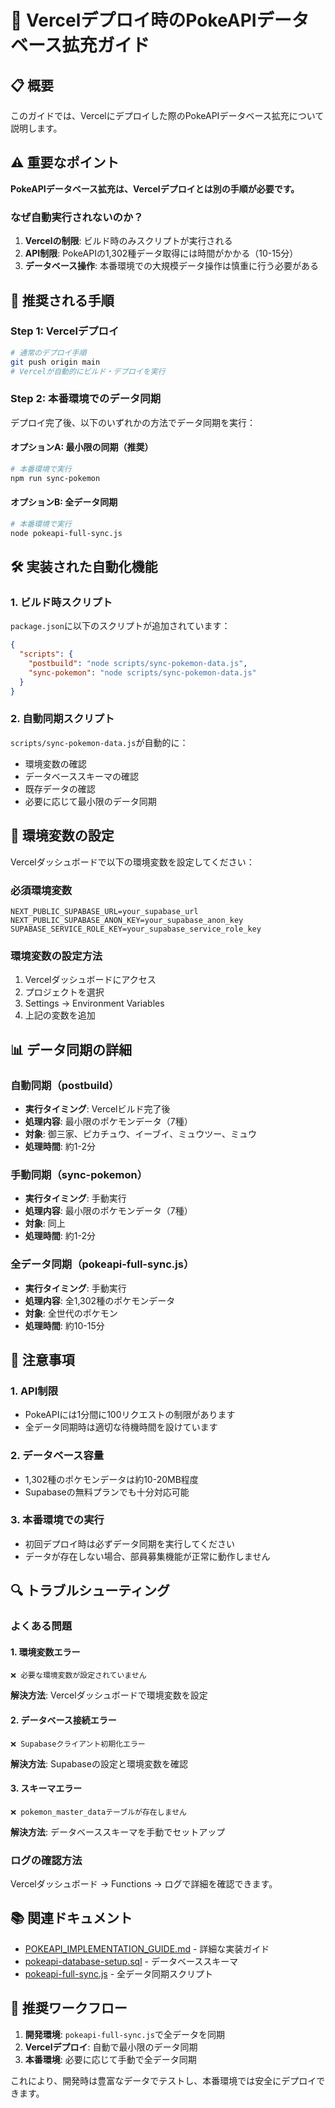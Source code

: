 # 🚀 Vercelデプロイ時のPokeAPIデータベース拡充ガイド

## 📋 概要

このガイドでは、Vercelにデプロイした際のPokeAPIデータベース拡充について説明します。

## ⚠️ 重要なポイント

**PokeAPIデータベース拡充は、Vercelデプロイとは別の手順が必要です。**

### なぜ自動実行されないのか？

1. **Vercelの制限**: ビルド時のみスクリプトが実行される
2. **API制限**: PokeAPIの1,302種データ取得には時間がかかる（10-15分）
3. **データベース操作**: 本番環境での大規模データ操作は慎重に行う必要がある

## 🔄 推奨される手順

### Step 1: Vercelデプロイ
```bash
# 通常のデプロイ手順
git push origin main
# Vercelが自動的にビルド・デプロイを実行
```

### Step 2: 本番環境でのデータ同期
デプロイ完了後、以下のいずれかの方法でデータ同期を実行：

#### オプションA: 最小限の同期（推奨）
```bash
# 本番環境で実行
npm run sync-pokemon
```

#### オプションB: 全データ同期
```bash
# 本番環境で実行
node pokeapi-full-sync.js
```

## 🛠️ 実装された自動化機能

### 1. ビルド時スクリプト
`package.json`に以下のスクリプトが追加されています：

```json
{
  "scripts": {
    "postbuild": "node scripts/sync-pokemon-data.js",
    "sync-pokemon": "node scripts/sync-pokemon-data.js"
  }
}
```

### 2. 自動同期スクリプト
`scripts/sync-pokemon-data.js`が自動的に：
- 環境変数の確認
- データベーススキーマの確認
- 既存データの確認
- 必要に応じて最小限のデータ同期

## 🔧 環境変数の設定

Vercelダッシュボードで以下の環境変数を設定してください：

### 必須環境変数
```
NEXT_PUBLIC_SUPABASE_URL=your_supabase_url
NEXT_PUBLIC_SUPABASE_ANON_KEY=your_supabase_anon_key
SUPABASE_SERVICE_ROLE_KEY=your_supabase_service_role_key
```

### 環境変数の設定方法
1. Vercelダッシュボードにアクセス
2. プロジェクトを選択
3. Settings → Environment Variables
4. 上記の変数を追加

## 📊 データ同期の詳細

### 自動同期（postbuild）
- **実行タイミング**: Vercelビルド完了後
- **処理内容**: 最小限のポケモンデータ（7種）
- **対象**: 御三家、ピカチュウ、イーブイ、ミュウツー、ミュウ
- **処理時間**: 約1-2分

### 手動同期（sync-pokemon）
- **実行タイミング**: 手動実行
- **処理内容**: 最小限のポケモンデータ（7種）
- **対象**: 同上
- **処理時間**: 約1-2分

### 全データ同期（pokeapi-full-sync.js）
- **実行タイミング**: 手動実行
- **処理内容**: 全1,302種のポケモンデータ
- **対象**: 全世代のポケモン
- **処理時間**: 約10-15分

## 🚨 注意事項

### 1. API制限
- PokeAPIには1分間に100リクエストの制限があります
- 全データ同期時は適切な待機時間を設けています

### 2. データベース容量
- 1,302種のポケモンデータは約10-20MB程度
- Supabaseの無料プランでも十分対応可能

### 3. 本番環境での実行
- 初回デプロイ時は必ずデータ同期を実行してください
- データが存在しない場合、部員募集機能が正常に動作しません

## 🔍 トラブルシューティング

### よくある問題

#### 1. 環境変数エラー
```
❌ 必要な環境変数が設定されていません
```
**解決方法**: Vercelダッシュボードで環境変数を設定

#### 2. データベース接続エラー
```
❌ Supabaseクライアント初期化エラー
```
**解決方法**: Supabaseの設定と環境変数を確認

#### 3. スキーマエラー
```
❌ pokemon_master_dataテーブルが存在しません
```
**解決方法**: データベーススキーマを手動でセットアップ

### ログの確認方法
Vercelダッシュボード → Functions → ログで詳細を確認できます。

## 📚 関連ドキュメント

- [POKEAPI_IMPLEMENTATION_GUIDE.md](./POKEAPI_IMPLEMENTATION_GUIDE.md) - 詳細な実装ガイド
- [pokeapi-database-setup.sql](./pokeapi-database-setup.sql) - データベーススキーマ
- [pokeapi-full-sync.js](./pokeapi-full-sync.js) - 全データ同期スクリプト

## 🎯 推奨ワークフロー

1. **開発環境**: `pokeapi-full-sync.js`で全データを同期
2. **Vercelデプロイ**: 自動で最小限のデータ同期
3. **本番環境**: 必要に応じて手動で全データ同期

これにより、開発時は豊富なデータでテストし、本番環境では安全にデプロイできます。
